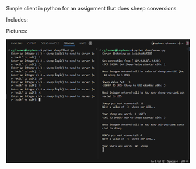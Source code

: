 Simple client in python for an assignment that does sheep conversions

Includes:



Pictures:
<div style= display = "flex">
<img src= "/Pictures/SheepClientScreenshot.png" alt= "image 1" width 50% />
</div>
